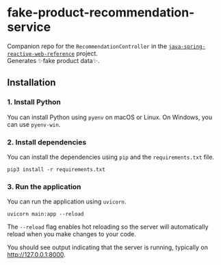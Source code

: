 # fake-product-recommendation-service

Companion repo for the `RecommendationController` in the [`java-spring-reactive-web-reference`](https://github.com/squidmin/java-spring-reactive-web-reference) project.\
Generates ✨fake product data✨.

## Installation

### 1. Install Python

You can install Python using `pyenv` on macOS or Linux. On Windows, you can use `pyenv-win`.

### 2. Install dependencies

You can install the dependencies using `pip` and the `requirements.txt` file.

```shell
pip3 install -r requirements.txt
```

### 3. Run the application

You can run the application using `uvicorn`.

```shell
uvicorn main:app --reload
```

The `--reload` flag enables hot reloading so the server will automatically reload when you make changes to your code.

You should see output indicating that the server is running, typically on http://127.0.0.1:8000.

